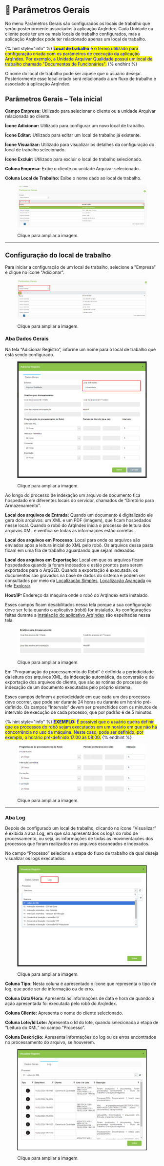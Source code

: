 # 🔹 Parâmetros Gerais

No menu Parâmetros Gerais são configurados os locais de trabalho que serão posteriormente associados à aplicação ArqIndex. Cada Unidade ou cliente pode ter um ou mais locais de trabalho configurados, mas a aplicação ArqIndex pode ter relacionado apenas um local de trabalho.

{% hint style="info" %}
<mark style="color:blue;">**Local de trabalho**</mark> <mark style="color:blue;"></mark><mark style="color:blue;">é o termo utilizado para configuração criada com os parâmetros de execução da aplicação ArqIndex. Por exemplo, a Unidade Arquivar Qualidade possui um local de trabalho chamado "Documentos de Funcionários".</mark>
{% endhint %}

O nome do local de trabalho pode ser aquele que o usuário desejar. Posteriormente esse local criado será relacionado a um fluxo de trabalho e associado à aplicação ArqIndex.&#x20;

## Parâmetros Gerais – Tela inicial&#x20;

**Campo Empresa:** Utilizado para selecionar o cliente ou a unidade Arquivar relacionada ao cliente.&#x20;

**Ícone Adicionar:** Utilizado para configurar um novo local de trabalho.&#x20;

**Ícone Editar:** Utilizado para editar um local de trabalho já existente.&#x20;

**Ícone Visualizar:** Utilizado para visualizar os detalhes da configuração do local de trabalho selecionado.   &#x20;

**Ícone Excluir:** Utilizado para excluir o local de trabalho selecionado.&#x20;

**Coluna Empresa:** Exibe o cliente ou unidade Arquivar selecionado.&#x20;

**Coluna Local de Trabalho:** Exibe o nome dado ao local de trabalho.    &#x20;

<figure><img src="../../.gitbook/assets/conf01.png" alt=""><figcaption><p>Clique para ampliar a imagem.</p></figcaption></figure>

***

## Configuração do local de trabalho&#x20;

Para iniciar a configuração de um local de trabalho, selecione a "Empresa" e clique no ícone "Adicionar".

<figure><img src="../../.gitbook/assets/conf27.png" alt=""><figcaption><p>Clique para ampliar a imagem.</p></figcaption></figure>

### Aba Dados Gerais&#x20;

Na tela “Adicionar Registro”, informe um nome para o local de trabalho que está sendo configurado.  &#x20;

<figure><img src="../../.gitbook/assets/conf02.png" alt=""><figcaption><p>Clique para ampliar a imagem.</p></figcaption></figure>

Ao longo do processo de indexação um arquivo de documento fica hospedado em diferentes locais do servidor, chamados de “Diretório para Armazenamento”.

**Local dos arquivos de Entrada:** Quando um documento é digitalizado ele gera dois arquivos: um XML e um PDF (imagem), que ficam hospedados nesse local. Quando o robô do ArqIndex inicia o processo de leitura dos arquivos XML e verifica se todas as informações estão corretas.&#x20;

**Local dos arquivos em Processo:** Local para onde os arquivos são enviados após a leitura inicial do XML pelo robô. Os arquivos dessa pasta ficam em uma fila de trabalho aguardando que sejam indexados. &#x20;

**Local dos arquivos em Exportação:** Local em que os arquivos ficam hospedados quando já foram indexados e estão prontos para serem exportados para o ArqGED. Quando a exportação é executada, os documentos são gravados na base de dados do sistema e podem ser consultados por meio da [Localização Simples](../../documento/localizacao-simples.md), [Localização Avançada](../../documento/localizacao-avancada.md) ou tela [Explorar](../../documento/explorar/). &#x20;

**Host/IP:** Endereço da máquina onde o robô do ArqIndex está instalado.&#x20;

Esses campos ficam desabilitados nessa tela porque a sua configuração deve ser feita quando o aplicativo (robô) for instalado. As configurações feitas durante a [instalação do aplicativo ArqIndex](aplicativo-arqindex.md#instalacao-do-aplicativo-arqindex) são espelhadas nessa tela.  &#x20;

<figure><img src="../../.gitbook/assets/conf03.png" alt=""><figcaption><p>Clique para ampliar a imagem.</p></figcaption></figure>

Em “Programação do processamento do Robô” é definida a periodicidade da leitura dos arquivos XML, da indexação automática, da conversão e da exportação dos arquivos do cliente, que são as rotinas do processo de indexação de um documento executadas pelo próprio sistema.  &#x20;

Esses campos definem a periodicidade em que cada um dos processos deve ocorrer, que pode ser durante 24 horas ou durante um horário pré-definido. Os campos “Intervalo” devem ser preenchidos com os minutos de intervalo de execução de cada processo, que por padrão é de 5 minutos.  &#x20;

{% hint style="info" %}
<mark style="color:blue;">**EXEMPLO:**</mark> <mark style="color:blue;"></mark><mark style="color:blue;">É possível que o usuário queira definir que os processos do robô sejam executados em um horário em que não há concorrência no uso da máquina. Neste caso, pode ser definido, por exemplo, o horário pré-definido 17:00 às 08:00.</mark>   &#x20;
{% endhint %}

<figure><img src="../../.gitbook/assets/conf04.png" alt=""><figcaption><p>Clique para ampliar a imagem.</p></figcaption></figure>

***

### Aba Log

Depois de configurado um local de trabalho, clicando no ícone “Visualizar” é exibida a aba Log, em que são apresentados os logs do robô de processamento, ou seja, as informações de todas as movimentações dos processos que foram realizados nos arquivos escaneados e indexados.  &#x20;

No campo “Processo” selecione a etapa do fluxo de trabalho da qual deseja visualizar os logs executados.&#x20;

<figure><img src="../../.gitbook/assets/conf05.png" alt=""><figcaption><p>Clique para ampliar a imagem.</p></figcaption></figure>

**Coluna Tipo:** Nesta coluna é apresentado o ícone que representa o tipo de log, que pode ser de informação ou de erro.&#x20;

**Coluna Data/Hora:** Apresenta as informações de data e hora de quando a ação apresentada foi executada pelo robô do ArqIndex.&#x20;

**Coluna Cliente:** Apresenta o nome do cliente selecionado.&#x20;

**Coluna Lote/Id Lote:** Apresenta o Id do lote, quando selecionada a etapa de “Leitura do XML” no campo “Processo”. &#x20;

**Coluna Descrição:** Apresenta informações do log ou os erros encontrados no processamento do arquivo, se houverem.&#x20;

<figure><img src="../../.gitbook/assets/conf06.png" alt=""><figcaption><p>Clique para ampliar a imagem.</p></figcaption></figure>
